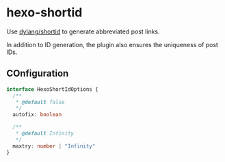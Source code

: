 # hexo-shortid
Use [dylang/shortid](https://github.com/dylang/shortid) to generate abbreviated post links.

In addition to ID generation, the plugin also ensures the uniqueness of post IDs.

## COnfiguration
```ts
interface HexoShortIdOptions {
  /**
   * @default false
   */
  autofix: boolean

  /**
   * @default Infinity
   */
  maxtry: number | "Infinity"
}
```
